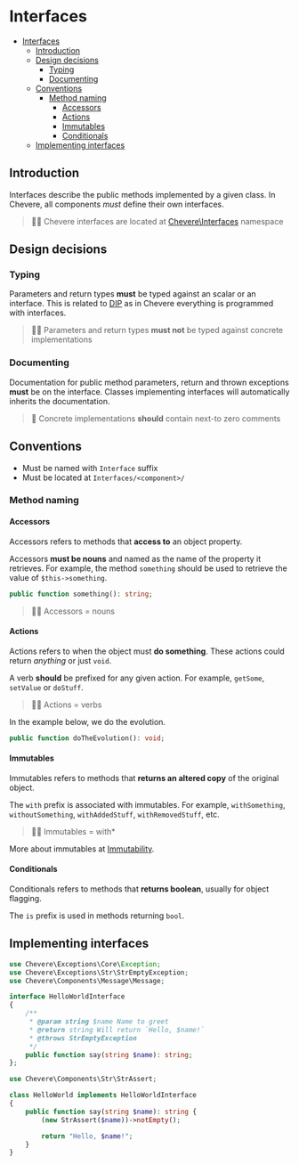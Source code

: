 # Interfaces

- [Interfaces](#interfaces)
  - [Introduction](#introduction)
  - [Design decisions](#design-decisions)
    - [Typing](#typing)
    - [Documenting](#documenting)
  - [Conventions](#conventions)
    - [Method naming](#method-naming)
      - [Accessors](#accessors)
      - [Actions](#actions)
      - [Immutables](#immutables)
      - [Conditionals](#conditionals)
  - [Implementing interfaces](#implementing-interfaces)

## Introduction

Interfaces describe the public methods implemented by a given class. In Chevere, all components *must* define their own interfaces.

> 👍🏾 Chevere interfaces are located at [Chevere\Interfaces](https://github.com/chevere/chevere/tree/master/Interfaces) namespace

## Design decisions

### Typing

Parameters and return types **must** be typed against an scalar or an interface. This is related to [DIP](https://en.wikipedia.org/wiki/Dependency_inversion_principle) as in Chevere everything is programmed with interfaces.

> 🧔🏾 Parameters and return types **must not** be typed against concrete implementations

### Documenting

Documentation for public method parameters, return and thrown exceptions **must** be on the interface. Classes implementing interfaces will automatically inherits the documentation.

> 🧐 Concrete implementations **should** contain next-to zero comments

## Conventions

* Must be named with `Interface` suffix
* Must be located at `Interfaces/<component>/`

### Method naming

#### Accessors

Accessors refers to methods that **access to** an object property.

Accessors **must be nouns** and named as the name of the property it retrieves. For example, the method `something` should be used to retrieve the value of `$this->something`.

```php
public function something(): string;
```

> 🧔🏾 Accessors = nouns

#### Actions

Actions refers to when the object must **do something**. These actions could return _anything_ or just `void`.

A verb **should** be prefixed for any given action. For example, `getSome`, `setValue` or `doStuff`.

> 🧔🏾 Actions = verbs

In the example below, we do the evolution.

```php
public function doTheEvolution(): void;
```

#### Immutables

Immutables refers to methods that **returns an altered copy** of the original object.

The `with` prefix is associated with immutables. For example, `withSomething`, `withoutSomething`, `withAddedStuff`, `withRemovedStuff`, etc.

> 🧔🏾 Immutables = with*

More about immutables at [Immutability](./immutability.md).

#### Conditionals

Conditionals refers to methods that **returns boolean**, usually for object flagging.

The `is` prefix is used in methods returning `bool`.

## Implementing interfaces

```php
use Chevere\Exceptions\Core\Exception;
use Chevere\Exceptions\Str\StrEmptyException;
use Chevere\Components\Message\Message;

interface HelloWorldInterface
{
    /**
     * @param string $name Name to greet
     * @return string Will return `Hello, $name!`
     * @throws StrEmptyException
     */
    public function say(string $name): string;
};
```

```php
use Chevere\Components\Str\StrAssert;

class HelloWorld implements HelloWorldInterface
{
    public function say(string $name): string {
        (new StrAssert($name))->notEmpty();

        return "Hello, $name!";
    }
}
```